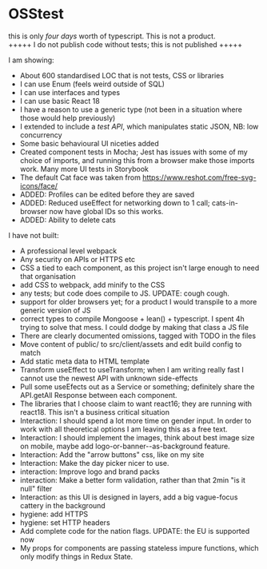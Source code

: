 # OSStest

this is only _four days_ worth of typescript. This is not a product.  
+++++ I do not publish code without tests; this is not published +++++

I am showing:

- About 600 standardised LOC that is not tests, CSS or libraries
- I can use Enum (feels weird outside of SQL)
- I can use interfaces and types
- I can use basic React 18
- I have a reason to use a generic type (not been in a situation where those would help previously)
- I extended to include a _test API_, which manipulates static JSON, NB: low concurrency
- Some basic behavioural UI niceties added
- Created component tests in Mocha; Jest has issues with some of my choice of imports, and running this from a browser make those imports work. Many more UI tests in Storybook
- The default Cat face was taken from https://www.reshot.com/free-svg-icons/face/
- ADDED: Profiles can be edited before they are saved
- ADDED: Reduced useEffect for networking down to 1 call; cats-in-browser now have global IDs so this works.
- ADDED: Ability to delete cats

I have not built:

- A professional level webpack
- Any security on APIs or HTTPS etc
- CSS a tied to each component, as this project isn't large enough to need that organisation
- add CSS to webpack, add minify to the CSS
- any tests; but code does compile to JS. UPDATE: cough cough.
- support for older browsers yet; for a product I would transpile to a more generic version of JS
- correct types to compile Mongoose + lean() + typescript. I spent 4h trying to solve that mess. I could dodge by making that class a JS file
- There are clearly documented omissions, tagged with TODO in the files
- Move content of public/ to src/client/assets and edit build config to match
- Add static meta data to HTML template
- Transform useEffect to useTransform; when I am writing really fast I cannot use the newest API with unknown side-effects
- Pull some useEfects out as a Service or something; definitely share the API.getAll Response between each component.
- The libraries that I choose claim to want react16; they are running with react18. This isn't a business critical situation
- Interaction: I should spend a lot more time on gender input. In order to work with all theoretical options I am leaving this as a free text.
- Interaction: I should implement the images, think about best image size on mobile, maybe add logo-or-banner--as-background feature.
- Interaction: Add the "arrow buttons" css, like on my site
- Interaction: Make the day picker nicer to use.
- interaction: Improve logo and brand packs
- interaction: Make a better form validation, rather than that 2min "is it null" filter
- Interaction: as this UI is designed in layers, add a big vague-focus cattery in the background
- hygiene: add HTTPS
- hygiene: set HTTP headers
- Add complete code for the nation flags. UPDATE: the EU is supported now
- My props for components are passing stateless impure functions, which only modify things in Redux State.
